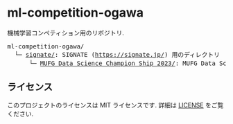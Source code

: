 # ml-competition-ogawa
機械学習コンペティション用のリポジトリ.

<pre>
ml-competition-ogawa/
  └─ <a href="https://github.com/tatsumasaogawa/ml-competition-ogawa/tree/main/signate">signate/</a>: SIGNATE (<a href="https://signate.jp/">https://signate.jp/</a>) 用のディレクトリ
      └─ <a href="https://github.com/tatsumasaogawa/ml-competition-ogawa/tree/main/signate/MUFG%20Data%20Science%20Champion%20Ship%202023">MUFG Data Science Champion Ship 2023/</a>: MUFG Data Science Champion Ship 2023 (<a href="https://signate.jp/competitions/1088">https://signate.jp/competitions/1088</a>) 用のディレクトリ
</pre>

## ライセンス
このプロジェクトのライセンスは MIT ライセンスです. 詳細は [LICENSE] をご覧ください.

[LICENSE]: https://github.com/tatsumasaogawa/ml-competition-ogawa/blob/main/LICENSE
